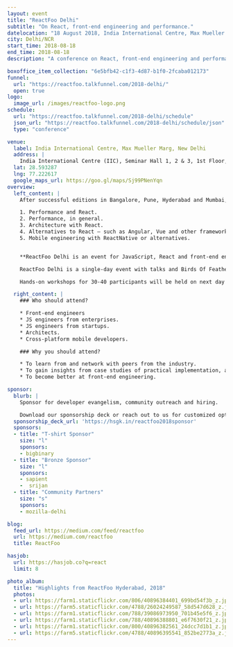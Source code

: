 ```yaml
---
layout: event
title: "ReactFoo Delhi"
subtitle: "On React, front-end engineering and performance."
datelocation: "18 August 2018, India International Centre, Max Mueller Marg, New Delhi"
city: Delhi/NCR
start_time: 2018-08-18
end_time: 2018-08-18
description: "A conference on React, front-end engineering and performance."

boxoffice_item_collection: "6e5bfb42-c1f3-4d87-b1f0-2fcaba012173"
funnel:
  url: "https://reactfoo.talkfunnel.com/2018-delhi/"
  open: true
logo:
  image_url: /images/reactfoo-logo.png
schedule:
  url: "https://reactfoo.talkfunnel.com/2018-delhi/schedule"
  json_url: "https://reactfoo.talkfunnel.com/2018-delhi/schedule/json"
  type: "conference"

venue:
  label: India International Centre, Max Mueller Marg, New Delhi
  address: |
    India International Centre (IIC), Seminar Hall 1, 2 & 3, 1st Floor, Kamaladevi Block, Max Mueller Marg, Lodhi Gardens, New Delhi - 110003.
  lat: 28.593287
  lng: 77.222617
  google_maps_url: https://goo.gl/maps/Sj99PNenYqn
overview:
  left_content: |
    After successful editions in Bangalore, Pune, Hyderabad and Mumbai, ReactFoo travels to Delhi. The Delhi edition will focus on the following topics:

    1. Performance and React.
    2. Performance, in general.
    3. Architecture with React.
    4. Alternatives to React – such as Angular, Vue and other frameworks – why these worked / did not work for your use-case.
    5. Mobile engineering with ReactNative or alternatives.


    **ReactFoo Delhi is an event for JavaScript, React and front-end engineers.**

    ReactFoo Delhi is a single-day event with talks and Birds Of Feather (BOF) sessions.     

    Hands-on workshops for 30-40 participants will be held on next day of the conference. **Tickets have to be purchased separately.**

  right_content: |
    ### Who should attend?

    * Front-end engineers
    * JS engineers from enterprises.
    * JS engineers from startups.
    * Architects.
    * Cross-platform mobile developers.

    ### Why you should attend?

    * To learn from and network with peers from the industry.
    * To gain insights from case studies of practical implementation, and evaluate ReactJS and React Native for your work.
    * To become better at front-end engineering.

sponsor:
  blurb: |
    Sponsor for developer evangelism, community outreach and hiring.

    Download our sponsorship deck or reach out to us for customized options at [info@hasgeek.com](mailto:info@hasgeek.com)
  sponsorship_deck_url: 'https://hsgk.in/reactfoo2018sponsor'
  sponsors:
  - title: "T-shirt Sponsor"
    size: "l"
    sponsors:
    - bigbinary
  - title: "Bronze Sponsor"
    size: "l"
    sponsors:
    - sapient
    -  srijan
  - title: "Community Partners"
    size: "s"
    sponsors:
    - mozilla-delhi

blog:
  feed_url: https://medium.com/feed/reactfoo
  url: https://medium.com/reactfoo
  title: ReactFoo

hasjob:
  url: https://hasjob.co?q=react
  limit: 8

photo_album:
  title: "Highlights from ReactFoo Hyderabad, 2018"
  photos:
  - url: https://farm1.staticflickr.com/806/40896384401_699bd54f3b_z.jpg
  - url: https://farm5.staticflickr.com/4788/26024249587_58d547d628_z.jpg
  - url: https://farm1.staticflickr.com/788/39086973950_701b45e5f6_z.jpg
  - url: https://farm1.staticflickr.com/788/40896388801_e6f7630f21_z.jpg
  - url: https://farm1.staticflickr.com/800/40896382561_24dcc7d1b1_z.jpg
  - url: https://farm5.staticflickr.com/4788/40896395541_852be2773a_z.jpg
---
```

